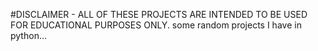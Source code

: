 #DISCLAIMER - ALL OF THESE PROJECTS ARE INTENDED TO BE USED FOR EDUCATIONAL PURPOSES ONLY.
some random projects I have 
in python...
